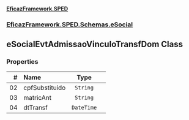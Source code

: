 #### [EficazFramework.SPED](EficazFrameworkSPED.md 'EficazFramework SPED')
### [EficazFramework.SPED.Schemas.eSocial](EficazFramework.SPED.Schemas.eSocial.md 'EficazFramework.SPED.Schemas.eSocial')

## eSocialEvtAdmissaoVinculoTransfDom Class
### Properties

| # | Name | Type | |
| ---: | :--- | :---: | :--- |
| 02 | cpfSubstituido | `String` |  |
| 03 | matricAnt | `String` |  |
| 04 | dtTransf | `DateTime` |  |
